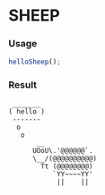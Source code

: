 
SHEEP
===

### Usage

```js
helloSheep();
```

### Result

```
 _______
( hello )
 -------
  o
   o
       __
      UOoU\.'@@@@@@`.
      \__/(@@@@@@@@@@)
        Tt (@@@@@@@@)
           `YY~~~~YY'
            ||    ||
```
    